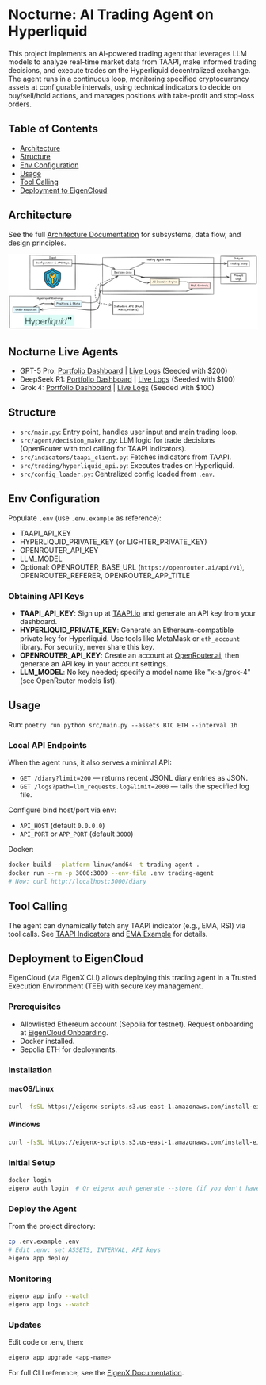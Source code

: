 # Nocturne: AI Trading Agent on Hyperliquid

This project implements an AI-powered trading agent that leverages LLM models to analyze real-time market data from TAAPI, make informed trading decisions, and execute trades on the Hyperliquid decentralized exchange. The agent runs in a continuous loop, monitoring specified cryptocurrency assets at configurable intervals, using technical indicators to decide on buy/sell/hold actions, and manages positions with take-profit and stop-loss orders.

## Table of Contents

- [Architecture](#architecture)
- [Structure](#structure)
- [Env Configuration](#env-configuration)
- [Usage](#usage)
- [Tool Calling](#tool-calling)
- [Deployment to EigenCloud](#deployment-to-eigencloud)

## Architecture

See the full [Architecture Documentation](docs/ARCHITECTURE.md) for subsystems, data flow, and design principles.

![Architecture Diagram](docs/architecture.png)

## Nocturne Live Agents 

- GPT-5 Pro: [Portfolio Dashboard](https://hypurrscan.io/address/0xa049db4b3dfcb25c3092891010a629d987d26113) | [Live Logs](https://35.190.43.182/logs/0xC0BE8E55f469c1a04c0F6d04356828C5793d8a9D) (Seeded with $200)
- DeepSeek R1: [Portfolio Dashboard](https://hypurrscan.io/address/0xa663c80d86fd7c045d9927bb6344d7a5827d31db) | [Live Logs](https://35.190.43.182/logs/0x4da68B78ef40D12f378b8498120f2F5A910Af1aD) (Seeded with $100)
- Grok 4: [Portfolio Dashboard](https://hypurrscan.io/address/0x3c71f3cf324d0133558c81d42543115ef1a2be79) | [Live Logs](https://35.190.43.182/logs/0xe6a9f97f99847215ea5813812508e9354a22A2e0) (Seeded with $100)

## Structure
- `src/main.py`: Entry point, handles user input and main trading loop.
- `src/agent/decision_maker.py`: LLM logic for trade decisions (OpenRouter with tool calling for TAAPI indicators).
- `src/indicators/taapi_client.py`: Fetches indicators from TAAPI.
- `src/trading/hyperliquid_api.py`: Executes trades on Hyperliquid.
- `src/config_loader.py`: Centralized config loaded from `.env`.

## Env Configuration
Populate `.env` (use `.env.example` as reference):
- TAAPI_API_KEY
- HYPERLIQUID_PRIVATE_KEY (or LIGHTER_PRIVATE_KEY)
- OPENROUTER_API_KEY
- LLM_MODEL 
- Optional: OPENROUTER_BASE_URL (`https://openrouter.ai/api/v1`), OPENROUTER_REFERER, OPENROUTER_APP_TITLE

### Obtaining API Keys
- **TAAPI_API_KEY**: Sign up at [TAAPI.io](https://taapi.io/) and generate an API key from your dashboard.
- **HYPERLIQUID_PRIVATE_KEY**: Generate an Ethereum-compatible private key for Hyperliquid. Use tools like MetaMask or `eth_account` library. For security, never share this key.
- **OPENROUTER_API_KEY**: Create an account at [OpenRouter.ai](https://openrouter.ai/), then generate an API key in your account settings.
- **LLM_MODEL**: No key needed; specify a model name like "x-ai/grok-4" (see OpenRouter models list).

## Usage
Run: `poetry run python src/main.py --assets BTC ETH --interval 1h`

### Local API Endpoints
When the agent runs, it also serves a minimal API:
- `GET /diary?limit=200` — returns recent JSONL diary entries as JSON.
- `GET /logs?path=llm_requests.log&limit=2000` — tails the specified log file.

Configure bind host/port via env:
- `API_HOST` (default `0.0.0.0`)
- `API_PORT` or `APP_PORT` (default `3000`)

Docker:
```bash
docker build --platform linux/amd64 -t trading-agent .
docker run --rm -p 3000:3000 --env-file .env trading-agent
# Now: curl http://localhost:3000/diary
```

## Tool Calling
The agent can dynamically fetch any TAAPI indicator (e.g., EMA, RSI) via tool calls. See [TAAPI Indicators](https://taapi.io/indicators/) and [EMA Example](https://taapi.io/indicators/exponential-moving-average/) for details.

## Deployment to EigenCloud

EigenCloud (via EigenX CLI) allows deploying this trading agent in a Trusted Execution Environment (TEE) with secure key management.

### Prerequisites
- Allowlisted Ethereum account (Sepolia for testnet). Request onboarding at [EigenCloud Onboarding](https://onboarding.eigencloud.xyz).
- Docker installed.
- Sepolia ETH for deployments.

### Installation
#### macOS/Linux
```bash
curl -fsSL https://eigenx-scripts.s3.us-east-1.amazonaws.com/install-eigenx.sh | bash
```

#### Windows
```bash
curl -fsSL https://eigenx-scripts.s3.us-east-1.amazonaws.com/install-eigenx.ps1 | powershell -
```

### Initial Setup
```bash
docker login
eigenx auth login  # Or eigenx auth generate --store (if you don't have a eth account, keep this account separate from your trading account)
```

### Deploy the Agent
From the project directory:
```bash
cp .env.example .env
# Edit .env: set ASSETS, INTERVAL, API keys
eigenx app deploy
```

### Monitoring
```bash
eigenx app info --watch
eigenx app logs --watch
```

### Updates
Edit code or .env, then:
```bash
eigenx app upgrade <app-name>
```

For full CLI reference, see the [EigenX Documentation](https://github.com/Layr-Labs/eigenx-cli).
